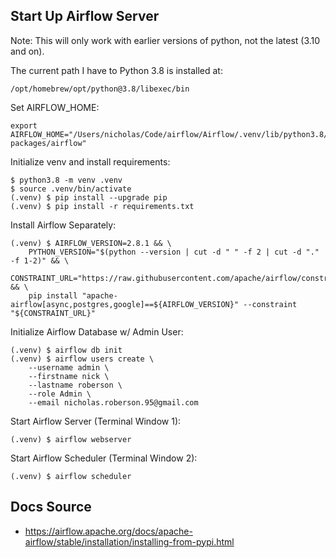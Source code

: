 ## Start Up Airflow Server

Note: This will only work with earlier versions of python, not the latest (3.10 and on).

The current path I have to Python 3.8 is installed at:
```
/opt/homebrew/opt/python@3.8/libexec/bin
```

Set AIRFLOW_HOME:
```
export AIRFLOW_HOME="/Users/nicholas/Code/airflow/Airflow/.venv/lib/python3.8/site-packages/airflow"
```

Initialize venv and install requirements:
```
$ python3.8 -m venv .venv
$ source .venv/bin/activate
(.venv) $ pip install --upgrade pip
(.venv) $ pip install -r requirements.txt
```

Install Airflow Separately:
```
(.venv) $ AIRFLOW_VERSION=2.8.1 && \
    PYTHON_VERSION="$(python --version | cut -d " " -f 2 | cut -d "." -f 1-2)" && \
    CONSTRAINT_URL="https://raw.githubusercontent.com/apache/airflow/constraints-${AIRFLOW_VERSION}/constraints-${PYTHON_VERSION}.txt" && \
    pip install "apache-airflow[async,postgres,google]==${AIRFLOW_VERSION}" --constraint "${CONSTRAINT_URL}"
```
Initialize Airflow Database w/ Admin User:
```
(.venv) $ airflow db init
(.venv) $ airflow users create \
    --username admin \
    --firstname nick \
    --lastname roberson \
    --role Admin \
    --email nicholas.roberson.95@gmail.com
```

Start Airflow Server (Terminal Window 1):
```
(.venv) $ airflow webserver
```

Start Airflow Scheduler (Terminal Window 2):
```
(.venv) $ airflow scheduler
```

## Docs Source

- https://airflow.apache.org/docs/apache-airflow/stable/installation/installing-from-pypi.html